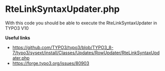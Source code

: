 # RteLinkSyntaxUpdater.php
With this code you should be able to execute the RteLinkSyntaxUpdater in TYPO3 V10

**Useful links**
- https://github.com/TYPO3/typo3/blob/TYPO3_8-7/typo3/sysext/install/Classes/Updates/RowUpdater/RteLinkSyntaxUpdater.php
- https://forge.typo3.org/issues/80903
